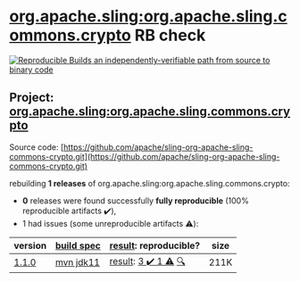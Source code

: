 [org.apache.sling:org.apache.sling.commons.crypto](https://search.maven.org/artifact/org.apache.sling/org.apache.sling.commons.crypto/) RB check
=======

[![Reproducible Builds](https://reproducible-builds.org/images/logos/rb.svg) an independently-verifiable path from source to binary code](https://reproducible-builds.org/)

## Project: [org.apache.sling:org.apache.sling.commons.crypto](https://search.maven.org/artifact/org.apache.sling/org.apache.sling.commons.crypto/)

Source code: [https://github.com/apache/sling-org-apache-sling-commons-crypto.git](https://github.com/apache/sling-org-apache-sling-commons-crypto.git)

rebuilding **1 releases** of org.apache.sling:org.apache.sling.commons.crypto:
- **0** releases were found successfully **fully reproducible** (100% reproducible artifacts :heavy_check_mark:),
- 1 had issues (some unreproducible artifacts :warning:):

| version | [build spec](/BUILDSPEC.md) | [result](https://reproducible-builds.org/docs/jvm/): reproducible? | size |
| -- | --------- | ------ | -- |
| [1.1.0](https://search.maven.org/artifact/org.apache.sling/org.apache.sling.commons.crypto/1.1.0/pom) | [mvn jdk11](org.apache.sling.commons.crypto-1.1.0.buildspec) | [result](org.apache.sling.commons.crypto-1.1.0.buildinfo): [3 :heavy_check_mark:  1 :warning:](org.apache.sling.commons.crypto-1.1.0.buildcompare) [:mag:](org.apache.sling.commons.crypto-1.1.0.diffoscope) | 211K |
